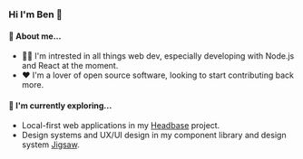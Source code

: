 ### Hi I'm Ben 👋

#### 🤔 About me...
- 👨‍💻 I'm intrested in all things web dev, especially developing with Node.js and React at the moment.
- ❤️ I'm a lover of open source software, looking to start contributing back more.  

#### 🌱 I'm currently exploring...
- Local-first web applications in my [Headbase](https://github.com/headbase-app/headbase) project.
- Design systems and UX/UI design in my component library and design system [Jigsaw](https://github.com/ben-ryder/jigsaw).

<!--
**ben-ryder/ben-ryder** is a ✨ _special_ ✨ repository because its `README.md` (this file) appears on your GitHub profile.

Here are some ideas to get you started:

- 🔭 I’m currently working on ...
- 🌱 I’m currently learning ...
- 👯 I’m looking to collaborate on ...
- 🤔 I’m looking for help with ...
- 💬 Ask me about ...
- 📫 How to reach me: ...
- 😄 Pronouns: ...
- ⚡ Fun fact: ...
-->
